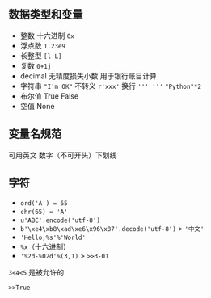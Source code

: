 ## 数据类型和变量

* 整数 十六进制 `0x`
* 浮点数 `1.23e9`
* 长整型 `[l L]`
* 复数 `0+1j`
* decimal 无精度损失小数 用于银行账目计算
* 字符串 `"I'm OK"` 不转义 `r'xxx'` 换行 `''' '''` `"Python"*2`
* 布尔值 True False
* 空值 None

## 变量名规范
可用英文 数字（不可开头）下划线

## 字符

* `ord('A') = 65`
* `chr(65) = 'A'`
* `u'ABC'.encode('utf-8')`
* `b'\xe4\xb8\xad\xe6\x96\x87'.decode('utf-8')` > `'中文'`
* `'Hello,%s'%'World'`
* `%x`（十六进制）
* `'%2d-%02d'%(3,1)` > `>>3-01`

`3<4<5` 是被允许的

`>>True`